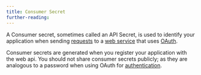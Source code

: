 ```yaml
---
title: Consumer Secret
further-reading:
---
```

A Consumer secret, sometimes called an API Secret, is used to identify your application when sending [requests](/request) to a [web service](/web-service-or-web-api) that uses [OAuth](/oauth).

Consumer secrets are generated when you register your application with the web api. You should not share consumer secrets publicly; as they are analogous to a password when using OAuth for [authentication](/authentication).
